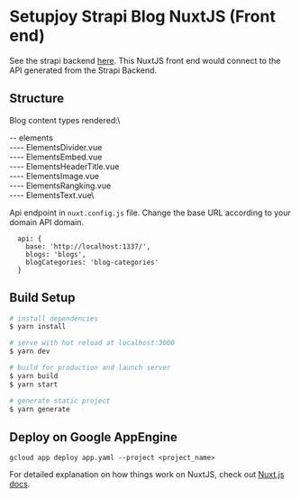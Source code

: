 # Setupjoy Strapi Blog NuxtJS (Front end)

See the strapi backend [here](https://github.com/peacefrog333/setupjoy-strapi-blog). This NuxtJS front end would connect to the API generated from the Strapi Backend.

## Structure
Blog content types rendered:\

-- elements\
---- ElementsDivider.vue\
---- ElementsEmbed.vue\
---- ElementsHeaderTitle.vue\
---- ElementsImage.vue\
---- ElementsRangking.vue\
---- ElementsText.vue\

Api endpoint in `nuxt.config.js` file. Change the base URL according to your domain API domain.
```
  api: {
    base: 'http://localhost:1337/',
    blogs: 'blogs',
    blogCategories: 'blog-categories'
  }
```

## Build Setup

```bash
# install dependencies
$ yarn install

# serve with hot reload at localhost:3000
$ yarn dev

# build for production and launch server
$ yarn build
$ yarn start

# generate static project
$ yarn generate
```

## Deploy on Google AppEngine

```
gcloud app deploy app.yaml --project <project_name>
```



For detailed explanation on how things work on NuxtJS, check out [Nuxt.js docs](https://nuxtjs.org).

